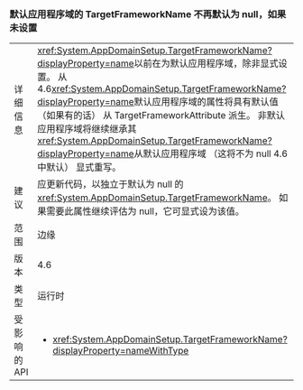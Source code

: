 ### <a name="targetframeworkname-for-default-app-domain-no-longer-defaults-to-null-if-not-set"></a>默认应用程序域的 TargetFrameworkName 不再默认为 null，如果未设置

|   |   |
|---|---|
|详细信息|<xref:System.AppDomainSetup.TargetFrameworkName?displayProperty=name>以前在为默认应用程序域，除非显式设置。 从 4.6<xref:System.AppDomainSetup.TargetFrameworkName?displayProperty=name>默认应用程序域的属性将具有默认值 （如果有的话） 从 TargetFrameworkAttribute 派生。 非默认应用程序域将继续继承其<xref:System.AppDomainSetup.TargetFrameworkName?displayProperty=name>从默认应用程序域 （这将不为 null 4.6 中默认） 显式重写。|
|建议|应更新代码，以独立于默认为 null 的 <xref:System.AppDomainSetup.TargetFrameworkName>。 如果需要此属性继续评估为 null，它可显式设为该值。|
|范围|边缘|
|版本|4.6|
|类型|运行时|
|受影响的 API|<ul><li><xref:System.AppDomainSetup.TargetFrameworkName?displayProperty=nameWithType></li></ul>|

